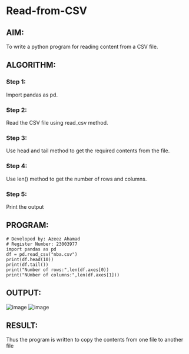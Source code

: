 # Read-from-CSV

## AIM:
To write a python program for reading content from a CSV file.

## ALGORITHM:
### Step 1:
Import pandas as pd.
### Step 2:
Read the CSV file using read_csv method.
### Step 3:
Use head and tail method to get the required contents from the file.
### Step 4:
Use len() method to get the number of rows and columns.
### Step 5:
Print the output

## PROGRAM:
```
# Developed by: Azeez Ahamad
# Register Number: 23003977
import pandas as pd
df = pd.read_csv("nba.csv")
print(df.head(10))
print(df.tail())
print("Number of rows:",len(df.axes[0))
print("NUmber of columns:",len(df.axes[1]))
```
## OUTPUT:
![image](https://github.com/AzeezBT/Read-from-CSV/assets/150319523/bfe36955-cd48-4b2e-ba5c-ef7d51ae0f0f)
![image](https://github.com/AzeezBT/Read-from-CSV/assets/150319523/f1249d41-8d6d-40f6-9bf8-6390600e1468)


## RESULT:
Thus the program is written to copy the contents from one file to another file
